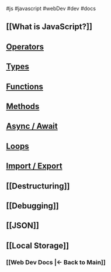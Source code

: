 #js #javascript #webDev #dev #docs 

## [[What is JavaScript?]]

## [Operators](Operators.md)

## [Types](Types.md)

## [Functions](Functions.md)

## [Methods](Methods.md)

## [Async / Await](Async%20Await.md)

## [Loops](Loops.md)

## [Import / Export](Import%20Export.md)

## [[Destructuring]]

## [[Debugging]]

## [[JSON]]

## [[Local Storage]]



### [[Web Dev Docs |<- Back to Main]]